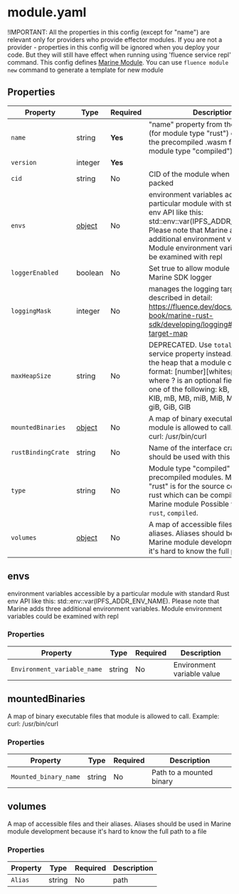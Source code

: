 # module.yaml

!IMPORTANT: All the properties in this config (except for "name") are relevant only for providers who provide effector modules. If you are not a provider - properties in this config will be ignored when you deploy your code. But they will still have effect when running using 'fluence service repl' command. This config defines [Marine Module](https://fluence.dev/docs/build/concepts/#modules). You can use `fluence module new` command to generate a template for new module

## Properties

| Property           | Type                       | Required | Description                                                                                                                                                                                                                                                                      |
|--------------------|----------------------------|----------|----------------------------------------------------------------------------------------------------------------------------------------------------------------------------------------------------------------------------------------------------------------------------------|
| `name`             | string                     | **Yes**  | "name" property from the Cargo.toml (for module type "rust") or name of the precompiled .wasm file (for module type "compiled")                                                                                                                                                  |
| `version`          | integer                    | **Yes**  |                                                                                                                                                                                                                                                                                  |
| `cid`              | string                     | No       | CID of the module when it was packed                                                                                                                                                                                                                                             |
| `envs`             | [object](#envs)            | No       | environment variables accessible by a particular module with standard Rust env API like this: std::env::var(IPFS_ADDR_ENV_NAME). Please note that Marine adds three additional environment variables. Module environment variables could be examined with repl                   |
| `loggerEnabled`    | boolean                    | No       | Set true to allow module to use the Marine SDK logger                                                                                                                                                                                                                            |
| `loggingMask`      | integer                    | No       | manages the logging targets, described in detail: https://fluence.dev/docs/marine-book/marine-rust-sdk/developing/logging#using-target-map                                                                                                                                       |
| `maxHeapSize`      | string                     | No       | DEPRECATED. Use `totalMemoryLimit` service property instead. Max size of the heap that a module can allocate in format: [number][whitespace?][B] where ? is an optional field and B is one of the following: kB, KB, kiB, KiB, KIB, mB, MB, miB, MiB, MIB, gB, GB, giB, GiB, GIB |
| `mountedBinaries`  | [object](#mountedbinaries) | No       | A map of binary executable files that module is allowed to call. Example: curl: /usr/bin/curl                                                                                                                                                                                    |
| `rustBindingCrate` | string                     | No       | Name of the interface crate that should be used with this module                                                                                                                                                                                                                 |
| `type`             | string                     | No       | Module type "compiled" is for the precompiled modules. Module type "rust" is for the source code written in rust which can be compiled into a Marine module Possible values are: `rust`, `compiled`.                                                                             |
| `volumes`          | [object](#volumes)         | No       | A map of accessible files and their aliases. Aliases should be used in Marine module development because it's hard to know the full path to a file                                                                                                                               |

## envs

environment variables accessible by a particular module with standard Rust env API like this: std::env::var(IPFS_ADDR_ENV_NAME). Please note that Marine adds three additional environment variables. Module environment variables could be examined with repl

### Properties

| Property                    | Type   | Required | Description                |
|-----------------------------|--------|----------|----------------------------|
| `Environment_variable_name` | string | No       | Environment variable value |

## mountedBinaries

A map of binary executable files that module is allowed to call. Example: curl: /usr/bin/curl

### Properties

| Property              | Type   | Required | Description              |
|-----------------------|--------|----------|--------------------------|
| `Mounted_binary_name` | string | No       | Path to a mounted binary |

## volumes

A map of accessible files and their aliases. Aliases should be used in Marine module development because it's hard to know the full path to a file

### Properties

| Property | Type   | Required | Description |
|----------|--------|----------|-------------|
| `Alias`  | string | No       | path        |

